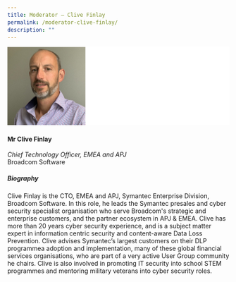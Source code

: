 ```yaml
---
title: ​​Moderator – Clive Finlay
permalink: /moderator-clive-finlay/
description: ""
---
```

![](/images/Speakers/Clive%20Finlay.jpg)

#### **Mr Clive Finlay**

*Chief Technology Officer, EMEA and APJ*  
Broadcom Software

##### **Biography**
Clive Finlay is the CTO, EMEA and APJ, Symantec Enterprise Division, Broadcom Software. In this role, he leads the Symantec presales and cyber security specialist organisation who serve Broadcom's strategic and enterprise customers, and the partner ecosystem in APJ & EMEA. Clive has more than 20 years cyber security experience, and is a subject matter expert in information centric security and content-aware Data Loss Prevention. Clive advises Symantec’s largest customers on their DLP programmea adoption and implementation, many of these global financial services organisations, who are part of a very active User Group community he chairs. Clive is also involved in promoting IT security into school STEM programmes and mentoring military veterans into cyber security roles.